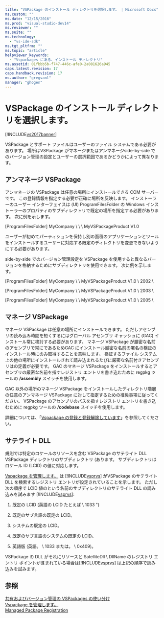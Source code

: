 ```yaml
---
title: "VSPackage のインストール ディレクトリを選択します。 | Microsoft Docs"
ms.custom: ""
ms.date: "12/15/2016"
ms.prod: "visual-studio-dev14"
ms.reviewer: ""
ms.suite: ""
ms.technology: 
  - "vs-ide-sdk"
ms.tgt_pltfrm: ""
ms.topic: "article"
helpviewer_keywords: 
  - "Vspackages にある、インストール ディレクトリ"
ms.assetid: 01fbbb5b-f747-446c-afe0-2a081626a945
caps.latest.revision: 17
caps.handback.revision: 17
ms.author: "gregvanl"
manager: "ghogen"
---
```

# VSPackage のインストール ディレクトリを選択します。
[!INCLUDE[vs2017banner](../../code-quality/includes/vs2017banner.md)]

VSPackage とサポート ファイルはユーザーのファイル システムである必要があります。  場所はVSPackage がマネージまたはアンマネージside\-by\-side でのバージョン管理の設定とユーザーの選択範囲であるかどうかによって異なります。  
  
## アンマネージ VSPackage  
 アンマネージの VSPackage は任意の場所にインストールできる COM サーバーです。  この登録情報を指定する必要が正確に場所を反映します。  インストーラーのユーザー インターフェイスは \(UI\) ProgramFilesFolder の Windows インストーラーのプロパティのサブディレクトリで既定の場所を指定する必要があります。  次に例を示します。  
  
 \[ProgramFilesFolder\] MyCompany \\ \\ \\ MyVSPackageProduct V1.0  
  
 ユーザーが初めてパーティションを保持し別の面積のアプリケーションとツールをインストールするユーザーに対応する既定のディレクトリを変更できないようにする必要があります。  
  
 side\-by\-side でのバージョン管理設定を VSPackage を使用すると異なるバージョンを格納するためにサブディレクトリを使用できます。  次に例を示します。  
  
 \[ProgramFilesFolder\] MyCompany \\ \\ MyVSPackageProduct V1.0 \\ 2002 \\  
  
 \[ProgramFilesFolder\] MyCompany \\ \\ MyVSPackageProduct V1.0 \\ 2003 \\  
  
 \[ProgramFilesFolder\] MyCompany \\ \\ MyVSPackageProduct V1.0 \\ 2005 \\  
  
## マネージ VSPackage  
 マネージ VSPackage は任意の場所にインストールできます。  ただしアセンブリの読み込み時間を短くするにはグローバル アセンブリ キャッシュに \(GAC\) インストール常に検討する必要があります。  マネージ VSPackage が厳密な名前のアセンブリで常にであるためGAC にインストール厳密な名前の署名の検証のインストール時にのみ取得することを意味します。  検証するファイル システム上の他の場所にインストールされて読み込まれるたびに厳密な名前付きアセンブリはの定義が必要です。  GAC のマネージ VSPackage をインストールするとアセンブリの厳密な名前を指すレジストリ エントリを書き込むために regpkg ツールの **\/assembly** スイッチを使用します。  
  
 GAC 以外の場所のマネージ VSPackage をインストールしたディレクトリ階層の任意のアンマネージ VSPackage に対して指定するための推奨事項に従ってください。  VSPackage のアセンブリのパスを指すレジストリ エントリを書き込むために regpkg ツールの **\/codebase** スイッチを使用します。  
  
 詳細については、「[Vspackage の登録と登録解除しています](../../extensibility/registering-and-unregistering-vspackages.md)」を参照してください。  
  
## サテライト DLL  
 規則では特定のロケールのリソースを含む VSPackage のサテライト DLL VSPackage ディレクトリのサブディレクトリ \(あります。  サブディレクトリはロケール ID \(LCID\) の値に対応します。  
  
 [Vspackage を管理します。](../../extensibility/managing-vspackages.md) は [!INCLUDE[vsprvs](../../code-quality/includes/vsprvs_md.md)] がVSPackage のサテライト DLL を検索するレジストリ エントリが設定されていることを示します。  ただし次の順序で LCID 値のという名前のサブディレクトリのサテライト DLL の読み込みを試みます [!INCLUDE[vsprvs](../../code-quality/includes/vsprvs_md.md)]:  
  
1.  既定の LCID \(英語の LCID たとえば \\ 1033 "\)  
  
2.  既定のサブ言語の既定の LCID。  
  
3.  システムの既定の LCID。  
  
4.  既定のサブ言語のシステムの既定の LCID。  
  
5.  英語版  \(英語。  \\ 1033 または。  \\ 0x409\)。  
  
 VSPackage の DLL がそれにリソースと SatelliteDll \\ DllName のレジストリ エントリ ポイントが含まれている場合は[!INCLUDE[vsprvs](../../code-quality/includes/vsprvs_md.md)] は上記の順序で読み込みを試みます。  
  
## 参照  
 [共有およびバージョン管理の VSPackages の使い分け](../../extensibility/choosing-between-shared-and-versioned-vspackages.md)   
 [Vspackage を管理します。](../../extensibility/managing-vspackages.md)   
 [Managed Package Registration](http://msdn.microsoft.com/ja-jp/f69e0ea3-6a92-4639-8ca9-4c9c210e58a1)